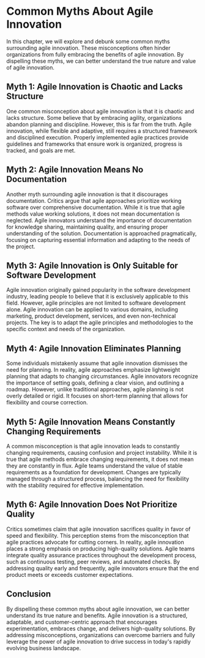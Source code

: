 Common Myths About Agile Innovation
============================================

In this chapter, we will explore and debunk some common myths surrounding agile innovation. These misconceptions often hinder organizations from fully embracing the benefits of agile innovation. By dispelling these myths, we can better understand the true nature and value of agile innovation.

Myth 1: Agile Innovation is Chaotic and Lacks Structure
-------------------------------------------------------

One common misconception about agile innovation is that it is chaotic and lacks structure. Some believe that by embracing agility, organizations abandon planning and discipline. However, this is far from the truth. Agile innovation, while flexible and adaptive, still requires a structured framework and disciplined execution. Properly implemented agile practices provide guidelines and frameworks that ensure work is organized, progress is tracked, and goals are met.

Myth 2: Agile Innovation Means No Documentation
-----------------------------------------------

Another myth surrounding agile innovation is that it discourages documentation. Critics argue that agile approaches prioritize working software over comprehensive documentation. While it is true that agile methods value working solutions, it does not mean documentation is neglected. Agile innovators understand the importance of documentation for knowledge sharing, maintaining quality, and ensuring proper understanding of the solution. Documentation is approached pragmatically, focusing on capturing essential information and adapting to the needs of the project.

Myth 3: Agile Innovation is Only Suitable for Software Development
------------------------------------------------------------------

Agile innovation originally gained popularity in the software development industry, leading people to believe that it is exclusively applicable to this field. However, agile principles are not limited to software development alone. Agile innovation can be applied to various domains, including marketing, product development, services, and even non-technical projects. The key is to adapt the agile principles and methodologies to the specific context and needs of the organization.

Myth 4: Agile Innovation Eliminates Planning
--------------------------------------------

Some individuals mistakenly assume that agile innovation dismisses the need for planning. In reality, agile approaches emphasize lightweight planning that adapts to changing circumstances. Agile innovators recognize the importance of setting goals, defining a clear vision, and outlining a roadmap. However, unlike traditional approaches, agile planning is not overly detailed or rigid. It focuses on short-term planning that allows for flexibility and course correction.

Myth 5: Agile Innovation Means Constantly Changing Requirements
---------------------------------------------------------------

A common misconception is that agile innovation leads to constantly changing requirements, causing confusion and project instability. While it is true that agile methods embrace changing requirements, it does not mean they are constantly in flux. Agile teams understand the value of stable requirements as a foundation for development. Changes are typically managed through a structured process, balancing the need for flexibility with the stability required for effective implementation.

Myth 6: Agile Innovation Does Not Prioritize Quality
----------------------------------------------------

Critics sometimes claim that agile innovation sacrifices quality in favor of speed and flexibility. This perception stems from the misconception that agile practices advocate for cutting corners. In reality, agile innovation places a strong emphasis on producing high-quality solutions. Agile teams integrate quality assurance practices throughout the development process, such as continuous testing, peer reviews, and automated checks. By addressing quality early and frequently, agile innovators ensure that the end product meets or exceeds customer expectations.

Conclusion
----------

By dispelling these common myths about agile innovation, we can better understand its true nature and benefits. Agile innovation is a structured, adaptable, and customer-centric approach that encourages experimentation, embraces change, and delivers high-quality solutions. By addressing misconceptions, organizations can overcome barriers and fully leverage the power of agile innovation to drive success in today's rapidly evolving business landscape.
